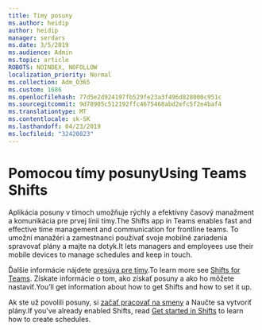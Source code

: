 ```yaml
---
title: Tímy posuny
ms.author: heidip
author: heidip
manager: serdars
ms.date: 3/5/2019
ms.audience: Admin
ms.topic: article
ROBOTS: NOINDEX, NOFOLLOW
localization_priority: Normal
ms.collection: Adm_O365
ms.custom: 1686
ms.openlocfilehash: 77d5e2d924197fb529fe23a3f496d828000c951c
ms.sourcegitcommit: 9d78905c512192ffc4675468abd2efc5f2e4baf4
ms.translationtype: MT
ms.contentlocale: sk-SK
ms.lasthandoff: 04/23/2019
ms.locfileid: "32420823"
---
```

# <a name="using-teams-shifts"></a><span data-ttu-id="b7a1b-102">Pomocou tímy posuny</span><span class="sxs-lookup"><span data-stu-id="b7a1b-102">Using Teams Shifts</span></span>

<span data-ttu-id="b7a1b-103">Aplikácia posuny v tímoch umožňuje rýchly a efektívny časový manažment a komunikácia pre prvej línii tímy.</span><span class="sxs-lookup"><span data-stu-id="b7a1b-103">The Shifts app in Teams enables fast and effective time management and communication for frontline teams.</span></span> <span data-ttu-id="b7a1b-104">To umožní manažéri a zamestnanci používať svoje mobilné zariadenia spravovať plány a majte na dotyk.</span><span class="sxs-lookup"><span data-stu-id="b7a1b-104">It lets managers and employees use their mobile devices to manage schedules and keep in touch.</span></span>

<span data-ttu-id="b7a1b-105">Ďalšie informácie nájdete [presúva pre tímy](https://docs.microsoft.com/en-us/microsoftteams/expand-teams-across-your-org/shifts-for-teams-landing-page).</span><span class="sxs-lookup"><span data-stu-id="b7a1b-105">To learn more see [Shifts for Teams](https://docs.microsoft.com/en-us/microsoftteams/expand-teams-across-your-org/shifts-for-teams-landing-page).</span></span> <span data-ttu-id="b7a1b-106">Získate informácie o tom, ako získať posuny a ako ho môžete nastaviť.</span><span class="sxs-lookup"><span data-stu-id="b7a1b-106">You’ll get information about how to get Shifts and how to set it up.</span></span>

<span data-ttu-id="b7a1b-107">Ak ste už povolili posuny, si [začať pracovať na smeny](https://support.office.com/en-us/article/get-started-in-shifts-5f3e30d8-1821-4904-be26-c3cd25a497d6) a Naučte sa vytvoriť plány.</span><span class="sxs-lookup"><span data-stu-id="b7a1b-107">If you've already enabled Shifts, read [Get started in Shifts](https://support.office.com/en-us/article/get-started-in-shifts-5f3e30d8-1821-4904-be26-c3cd25a497d6) to learn how to create schedules.</span></span>

